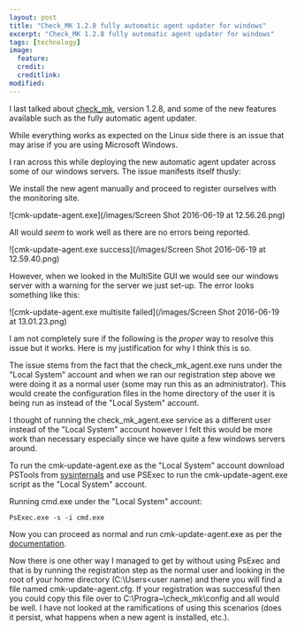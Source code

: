 ```yaml
---
layout: post
title: "Check_MK 1.2.8 fully automatic agent updater for windows"
excerpt: "Check_MK 1.2.8 fully automatic agent updater for windows"
tags: [technology]
image:
  feature:
  credit:
  creditlink:
modified:
---
```



I last talked about [check_mk](http://www.idealistul.ro/check_mk-1.2.8/), version 1.2.8, and some of the new features available such as the fully automatic agent updater.

While everything works as expected on the Linux side there is an issue that may arise if you are using Microsoft Windows.

I ran across this while deploying the new automatic agent updater across some of our windows servers. The issue manifests itself thusly:

We install the new agent manually and proceed to register ourselves with the monitoring site.

![cmk-update-agent.exe](/images/Screen Shot 2016-06-19 at 12.56.26.png)

All would _seem_ to work well as there are no errors being reported.

![cmk-update-agent.exe success](/images/Screen Shot 2016-06-19 at 12.59.40.png)

However, when we looked in the MultiSite GUI we would see our windows server with a warning for the server we just set-up. The error looks something like this:

![cmk-update-agent.exe multisite failed](/images/Screen Shot 2016-06-19 at 13.01.23.png)

I am not completely sure if the following is the _proper_ way to resolve this issue but it works. Here is my justification for why I think this is so.

The issue stems from the fact that the check_mk_agent.exe runs under the "Local System" account and when we ran our registration step above we were doing it as a normal user (some may run this as an administrator). This would create the configuration files in the home directory of the user it is being run as instead of the "Local System" account.

I thought of running the check_mk_agent.exe service as a different user instead of the "Local System" account however I felt this would be more work than necessary especially since we have quite a few windows servers around.

To run the cmk-update-agent.exe as the "Local System" account download PSTools from [sysinternals][cd11d7ad] and use PSExec to run the cmk-update-agent.exe script as the "Local System" account.

  [cd11d7ad]: https://technet.microsoft.com/en-us/sysinternals/bb896649 "sysinternals pstools"


Running cmd.exe under the "Local System" account:

```
PsExec.exe -s -i cmd.exe
```

Now you can proceed as normal and run cmk-update-agent.exe as per the [documentation][d74affa2].

  [d74affa2]: https://translate.google.ro/translate?hl=en&sl=de&u=https://mathias-kettner.de/cms_agent_deployment.html&prev=search "Check_MK Automatic Agent Update"

Now there is one other way I managed to get by without using PsExec and that is by running the registration step as the normal user and looking in the root of your home directory (C:\Users\<user name\) and there you will find a file named cmk-update-agent.cfg. If your registration was successful then you could copy this file over to C:\Progra~\check_mk\config and all would be well. I have not looked at the ramifications of using this scenarios (does it persist, what happens when a new agent is installed, etc.).
